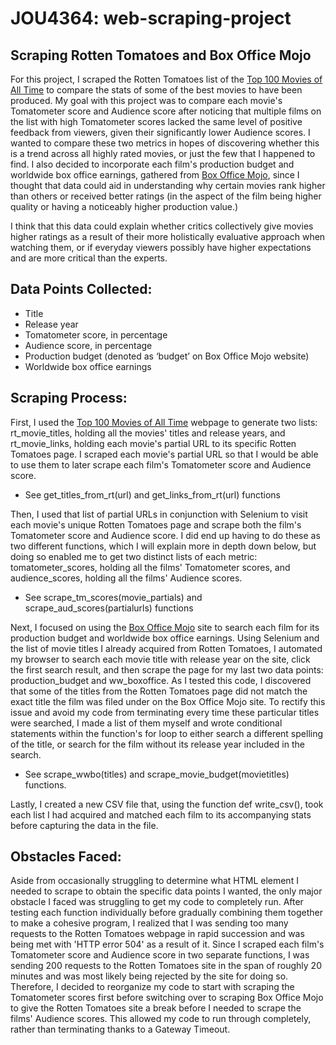 
# JOU4364: web-scraping-project
## Scraping Rotten Tomatoes and Box Office Mojo

For this project, I scraped the Rotten Tomatoes list of the [Top 100 Movies of All Time](https://www.rottentomatoes.com/top/bestofrt/) to compare the stats of some of the best movies to have been produced. My goal with this project was to compare each movie's Tomatometer score and Audience score after noticing that multiple films on the list with high Tomatometer scores lacked the same level of positive feedback from viewers, given their significantly lower Audience scores. I wanted to compare these two metrics in hopes of discovering whether this is a trend across all highly rated movies, or just the few that I happened to find. I also decided to incorporate each film's production budget and worldwide box office earnings, gathered from [Box Office Mojo](https://www.boxofficemojo.com/), since I thought that data could aid in understanding why certain movies rank higher than others or received better ratings (in the aspect of the film being higher quality or having a noticeably higher production value.)

I think that this data could explain whether critics collectively give movies higher ratings as a result of their more holistically evaluative approach when watching them, or if everyday viewers possibly have higher expectations and are more critical than the experts.


## Data Points Collected:

-	Title
-	Release year
-	Tomatometer score, in percentage
-	Audience score, in percentage
-	Production budget (denoted as ‘budget’ on Box Office Mojo website)
-	Worldwide box office earnings


## Scraping Process:

First, I used the [Top 100 Movies of All Time](https://www.rottentomatoes.com/top/bestofrt/) webpage to generate two lists: rt_movie_titles, holding all the movies' titles and release years, and rt_movie_links, holding each movie's partial URL to its specific Rotten Tomatoes page. I scraped each movie's partial URL so that I would be able to use them to later scrape each film's Tomatometer score and Audience score.
  - See get_titles_from_rt(url) and get_links_from_rt(url) functions

Then, I used that list of partial URLs in conjunction with Selenium to visit each movie's unique Rotten Tomatoes page and scrape both the film's Tomatometer score and Audience score. I did end up having to do these as two different functions, which I will explain more in depth down below, but doing so enabled me to get two distinct lists of each metric: tomatometer_scores, holding all the films' Tomatometer scores, and audience_scores, holding all the films' Audience scores.
  - See scrape_tm_scores(movie_partials) and scrape_aud_scores(partialurls) functions

Next, I focused on using the [Box Office Mojo](https://www.boxofficemojo.com/) site to search each film for its production budget and worldwide box office earnings. Using Selenium and the list of movie titles I already acquired from Rotten Tomatoes, I automated my browser to search each movie title with release year on the site, click the first search result, and then scrape the page for my last two data points: production_budget and ww_boxoffice. As I tested this code, I discovered that some of the titles from the Rotten Tomatoes page did not match the exact title the film was filed under on the Box Office Mojo site. To rectify this issue and avoid my code from terminating every time these particular titles were searched, I made a list of them myself and wrote conditional statements within the function's for loop to either search a different spelling of the title, or search for the film without its release year included in the search.
  - See scrape_wwbo(titles) and scrape_movie_budget(movietitles) functions.

Lastly, I created a new CSV file that, using the function def write_csv(), took each list I had acquired and matched each film to its accompanying stats before capturing the data in the file.

## Obstacles Faced:

Aside from occasionally struggling to determine what HTML element I needed to scrape to obtain the specific data points I wanted, the only major obstacle I faced was struggling to get my code to completely run. After testing each function individually before gradually combining them together to make a cohesive program, I realized that I was sending too many requests to the Rotten Tomatoes webpage in rapid succession and was being met with 'HTTP error 504' as a result of it. Since I scraped each film's Tomatometer score and Audience score in two separate functions, I was sending 200 requests to the Rotten Tomatoes site in the span of roughly 20 minutes and was most likely being rejected by the site for doing so. Therefore, I decided to reorganize my code to start with scraping the Tomatometer scores first before switching over to scraping Box Office Mojo to give the Rotten Tomatoes site a break before I needed to scrape the films' Audience scores. This allowed my code to run through completely, rather than terminating thanks to a Gateway Timeout.
